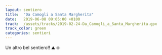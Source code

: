 ```yaml
---
layout: sentiero
title:  "Da Camogli a Santa Margherita"
date:   2019-06-08 09:05:00 +0100
track:  /assets/tracks/2019-02-24-Da_Camogli_a_Santa_Margherita.gpx
track_color: green
categories: sentieri
---
```


Un altro bel sentiero!! :mountain: :snowflake: